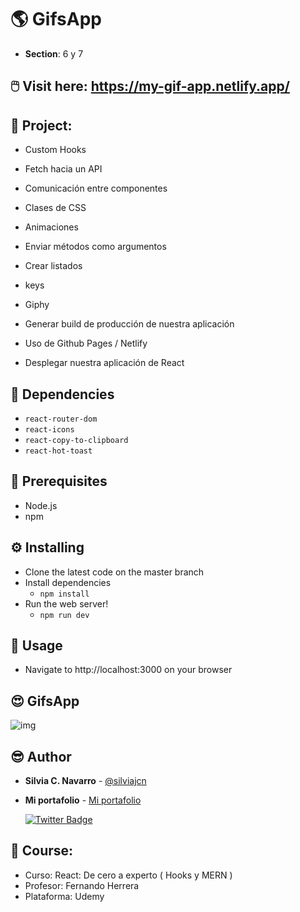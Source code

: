 # 🌎 GifsApp

* **Section**: 6 y 7

## 🖱️ Visit here: https://my-gif-app.netlify.app/

## 📁 Project:

* Custom Hooks
* Fetch hacia un API
* Comunicación entre componentes
* Clases de CSS
* Animaciones
* Enviar métodos como argumentos
* Crear listados
* keys
* Giphy

* Generar build de producción de nuestra aplicación
* Uso de Github Pages / Netlify
* Desplegar nuestra aplicación de React

## 📌 Dependencies

* ```react-router-dom```
* ```react-icons```
* ```react-copy-to-clipboard```
* ```react-hot-toast```

## 💼 Prerequisites

* Node.js
* npm

## ⚙️ Installing

* Clone the latest code on the master branch
* Install dependencies
    * ```npm install```
* Run the web server!
    * ```npm run dev```

## 🎈 Usage

* Navigate to http://localhost:3000 on your browser

## 😍 GifsApp

![img](https://user-images.githubusercontent.com/88461234/178623956-f4e07110-8fbd-4783-b66f-264117962ab4.png)

## 😎 Author

* **Silvia C. Navarro**  - [@silviajcn](https://github.com/silviajcn)
* **Mi portafolio** - [Mi portafolio](https://silviajcn.vercel.app/)

    [![Twitter Badge](https://img.shields.io/badge/-@lectoramigrante-1ca0f1?style=flat&labelColor=1ca0f1&logo=twitter&logoColor=white&link=https://twitter.com/lectoramigrante)](https://twitter.com/lectoramigrante)

## 🌟 Course:

* Curso: React: De cero a experto ( Hooks y MERN )
* Profesor: Fernando Herrera
* Plataforma: Udemy
